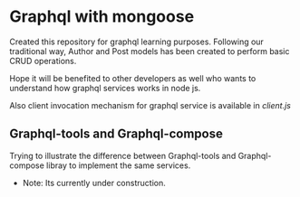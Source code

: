 # Graphql with mongoose

Created this repository for graphql learning purposes. Following our traditional way, Author and Post models has been created to perform basic CRUD operations.

Hope it will be benefited to other developers as well who wants to understand how graphql services works in node js.

Also client invocation mechanism for graphql service is available in *client.js*

## Graphql-tools and Graphql-compose

Trying to illustrate the difference between Graphql-tools and Graphql-compose libray to implement the same services. 

* Note: Its currently under construction.
